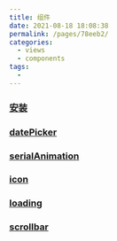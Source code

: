 ```yaml
---
title: 组件
date: 2021-08-18 18:08:38
permalink: /pages/78eeb2/
categories:
  - views
  - components
tags:
  - 
---
```

### [安装](/views/components/install.md)
### [datePicker](/views/components/datePicker.md)
### [serialAnimation](/views/components/serialAnimation.md)
### [icon](/views/components/icon.md)
### [loading](/views/components/loading.md)
### [scrollbar](/views/components/scrollbar.md)
